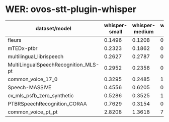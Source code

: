 
# WER: ovos-stt-plugin-whisper
|dataset/model|whisper-small|whisper-medium|whisper-tiny|
|-|-|-|-|
| fleurs | 0.1496 | 0.1208 | 0.3051 |
| mTEDx-ptbr | 0.2323 | 0.1862 | 0.3891 |
| multilingual_librispeech | 0.2627 | 0.2787 | 0.4931 |
| MultiLingualSpeechRecognition_MLS-pt | 0.2952 | 0.2358 | 0.4375 |
| common_voice_17_0 | 0.3295 | 0.2485 | 1.0703 |
| Speech-MASSIVE | 0.4556 | 0.6205 | 0.5597 |
| cv_mls_psfb_zero_synthetic | 0.5286 | 0.3525 | 1.427 |
| PTBRSpeechRecognition_CORAA | 0.7629 | 0.3154 | 0.6273 |
| common_voice_pt_pt | 2.8208 | 1.3618 | 7.0205 |